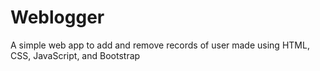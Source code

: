 # Weblogger
A simple web app to add and remove records of user made using HTML, CSS, JavaScript, and Bootstrap
